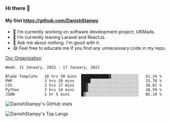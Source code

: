 ### Hi there 👋

#### My Gist https://github.com/DanishStampy

- 🔭 I’m currently working on software development project; UKMads.
- 🌱 I’m currently leaning Laravel and ReactJs.
- 💬 Ask me about nothing. I'm good with it.
- 😄 Feel free to educate me if you find any unnecessary code in my repo.


[Our Organization](https://github.com/lepak-xyz)
<br>

<!--START_SECTION:waka-->
```text
Week: 11 January, 2022 - 17 January, 2022

Blade Template   10 hrs 50 mins  ████████████▓░░░░░░░░░░░░   51.24 % 
PHP              3 hrs 20 mins   ████░░░░░░░░░░░░░░░░░░░░░   15.78 % 
CSS              2 hrs 17 mins   ██▓░░░░░░░░░░░░░░░░░░░░░░   10.81 % 
Python           2 hrs 14 mins   ██▓░░░░░░░░░░░░░░░░░░░░░░   10.59 % 
JSON             1 hr 5 mins     █▒░░░░░░░░░░░░░░░░░░░░░░░   05.19 % 
```
<!--END_SECTION:waka-->

![DanishStampy's GitHub stats](https://github-readme-stats.vercel.app/api?username=DanishStampy&show_icons=true&theme=tokyonight&hide_border=false)

![DanishStampy's Top Langs](https://github-readme-stats.vercel.app/api/top-langs/?username=DanishStampy&langs_count=10&layout=compact)



<!--
**DanishStampy/DanishStampy** is a ✨ _special_ ✨ repository because its `README.md` (this file) appears on your GitHub profile.

Here are some ideas to get you started:

- 🔭 I’m currently working on ...
- 🌱 I’m currently learning ...
- 👯 I’m looking to collaborate on ...
- 🤔 I’m looking for help with ...
- 💬 Ask me about ...
- 📫 How to reach me: ...
- 😄 Pronouns: ...
- ⚡ Fun fact: ...
-->
